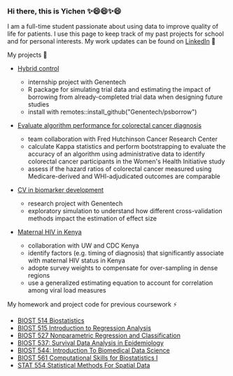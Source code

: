 ### Hi there, this is Yichen ✨😄😄✨😄

I am a full-time student passionate about using data to improve quality of life for patients. I use this page to keep track of my past projects for school and for personal interests. My work updates can be found on <a href="https://www.linkedin.com/in/yichenlu0416/">LinkedIn</a> 💼

My projects 🌱
- [Hybrid control](https://github.com/Genentech/psborrow)
  - internship project with Genentech
  - R package for simulating trial data and estimating the impact of borrowing from already-completed trial data when designing future studies
  - install with remotes::install_github("Genentech/psborrow")
 
- [Evaluate algorithm performance for colorectal cancer diagnosis](https://github.com/yichenlu47/uw_capstone_project)
  - team collaboration with Fred Hutchinson Cancer Research Center
  - calculate Kappa statistics and perform bootstrapping to evaluate the accuracy of an algorithm using administrative data to identify colorectal cancer participants in the Women's Health Initiative study
  - assess if the hazard ratios of colorectal cancer measured using Medicare-derived and WHI-adjudicated outcomes are comparable
  
- [CV in biomarker development](https://github.com/yichenlu47/simulation-2020)
  -  research project with Genentech
  -  exploratory simulation to understand how different cross-validation methods impact the estimation of effect size
  
- [Maternal HIV in Kenya](https://github.com/yichenlu47/hiv_kenya)
  - collaboration with UW and CDC Kenya 
  - identify factors (e.g. timing of diagnosis) that significantly associate with maternal HIV status in Kenya
  - adopte survey weights to compensate for over-sampling in dense regions
  - use a generalized estimating equation to account for correlation among viral load measures

My homework and project code for previous coursework ⚡
- [BIOST 514 Biostatistics](https://github.com/yichenlu47/applied_biostatistics)
- [BIOST 515 Introduction to Regression Analysis](https://github.com/yichenlu47/regression_analysis)
- [BIOST 527 Nonparametric Regression and Classification](https://github.com/yichenlu47/nonparametric_regression_classification)
- [BIOST 537: Survival Data Analysis in Epidemiology](https://github.com/yichenlu47/survival_data_analysis_epidemiology)
- [BIOST 544: Introduction To Biomedical Data Science](https://github.com/yichenlu47/biomedical_data_science)
- [BIOST 561 Computational Skills for Biostatistics I](https://github.com/yichenlu47/computational_skills_biostatistics)
- [STAT 554 Statistical Methods For Spatial Data](https://github.com/yichenlu47/statistical_method_spatial_data)




<!--
**yichenlu47/yichenlu47** is a ✨ _special_ ✨ repository because its `README.md` (this file) appears on your GitHub profile.

Here are some ideas to get you started:

- 🔭 I’m currently working on ...
- 🌱 I’m currently learning ...
- 👯 I’m looking to collaborate on ...
- 🤔 I’m looking for help with ...
- 💬 Ask me about ...
- 📫 How to reach me: ...
- 😄 Pronouns: ...
- ⚡ Fun fact: ...
-->
